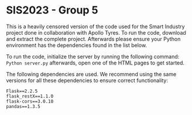 # SIS2023 - Group 5  
This is a heavily censored version of the code used for the Smart Industry project done in collaboration with Apollo Tyres. 
To run the code, download and extract the complete project. Afterwards please ensure your Python environment has the dependencies found in the list below.

To run the code, initialize the server by running the following command: ``` Python server.py ``` afterwards, open one of the HTML pages to get started.

The following dependencies are used. We recommend using the same versions for all these dependencies to ensure correct functionality:
```
Flask==2.2.5
flask_restX==1.1.0
flask-cors==3.0.10
pandas==1.3.5
```

